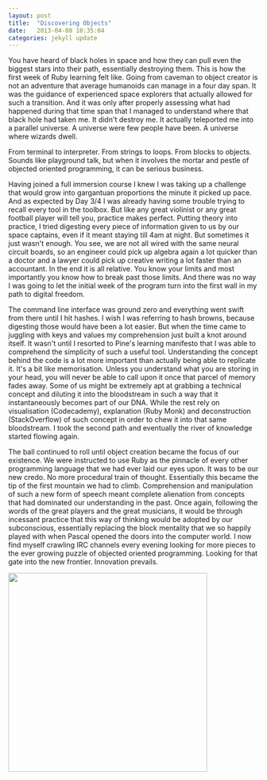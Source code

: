 ```yaml
---
layout: post
title:  "Discovering Objects"
date:   2013-04-08 18:35:04
categories: jekyll update
---
```

You have heard of black holes in space and how they can pull even the biggest stars into their path, essentially destroying them. This is how the first week of Ruby learning felt like. Going from caveman to object creator is not an adventure that average humanoids can manage in a four day span. It was the guidance of experienced space explorers that actually allowed for such a transition. And it was only after properly assessing what had happened during that time span that I managed to understand where that black hole had taken me. It didn't destroy me. It actually teleported me into a parallel universe. A universe were few people have been. A universe where wizards dwell.

From terminal to interpreter. From strings to loops. From blocks to objects. Sounds like playground talk, but when it involves the mortar and pestle of objected oriented programming, it can be serious business.

Having joined a full immersion course I knew I was taking up a challenge that would grow into gargantuan proportions the minute it picked up pace. And as expected by Day 3/4 I was already having some trouble trying to recall every tool in the toolbox. But like any great violinist or any great football player will tell you, practice makes perfect. Putting theory into practice, I tried digesting every piece of information given to us by our space captains, even if it meant staying till 4am at night. But sometimes it just wasn't enough. You see, we are not all wired with the same neural circuit boards, so an engineer could pick up algebra again a lot quicker than a doctor and a lawyer could pick up creative writing a lot faster than an accountant. In the end it is all relative. You know your limits and most importantly you know how to break past those limits. And there was no way I was going to let the initial week of the program turn into the first wall in my path to digital freedom.

The command line interface was ground zero and everything went swift from there until I hit hashes. I wish I was referring to hash browns, because digesting those would have been a lot easier. But when the time came to juggling with keys and values my comprehension just built a knot around itself. It wasn't until I resorted to Pine's learning manifesto that I was able to comprehend the simplicity of such a useful tool. Understanding the concept behind the code is a lot more important than actually being able to replicate it. It's a bit like memorisation. Unless you understand what you are storing in your head, you will never be able to call upon it once that parcel of memory fades away. Some of us might be extremely apt at grabbing a technical concept and diluting it into the bloodstream in such a way that it instantaneously becomes part of our DNA. While the rest rely on visualisation (Codecademy), explanation (Ruby Monk) and deconstruction (StackOverflow) of such concept in order to chew it into that same bloodstream. I took the second path and eventually the river of knowledge started flowing again.

The ball continued to roll until object creation became the focus of our existence. We were instructed to use Ruby as the pinnacle of every other programming language that we had ever laid our eyes upon. It was to be our new credo. No more procedural train of thought. Essentially this became the tip of the first mountain we had to climb. Comprehension and manipulation of such a new form of speech meant complete alienation from concepts that had dominated our understanding in the past. Once again, following the words of the great players and the great musicians, it would be through incessant practice that this way of thinking would be adopted by our subconscious, essentially replacing the block mentality that we so happily played with when Pascal opened the doors into the computer world. I now find myself crawling IRC channels every evening looking for more pieces to the ever growing puzzle of objected oriented programming. Looking for that gate into the new frontier. Innovation prevails.

<img src="http://lightbulbmanifesto.files.wordpress.com/2013/04/wizard-casting-a-spell.jpg?w=580" style="height:400px; width:auto;">